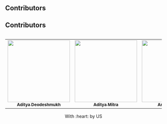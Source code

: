 ## Contributors

<table>
<tr align="center">


## Contributors
<table>
  <tr>
    <td align="center"><a href="https://github.com/AdityaDeodeshmukh"><img src="" width="200px;" alt=""/><br /><sub><b>Aditya Deodeshmukh</b></sub></a><br /> </td>
      <td align="center"><a href="https://github.com/whoisaditya"><img src="" width="200px;" alt=""/><br /><sub><b>Aditya Mitra</b></sub></a><br /> </td></td>
   <td align="center"><a href="https://github.com/Anniee02"><img src="./diagrams/db.png" width="200px;" alt=""/><br /><sub><b>Ananya Thakre</b></sub></a><br /> </td></td>
   
  </tr>
  </table>



<p align="center">
	With :heart: by US
</p>
